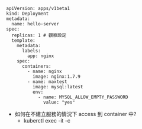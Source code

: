 ```
apiVersion: apps/v1beta1
kind: Deployment
metadata:
  name: hello-server
spec:
  replicas: 1 # 觀察設定
  template:
    metadata:
      labels:
        app: nginx
    spec:
      containers:
        - name: nginx
          image: nginx:1.7.9
        - name: maxtest
          image: mysql:latest
          env:
            - name: MYSQL_ALLOW_EMPTY_PASSWORD
              value: "yes"
```

- 如何在不建立服務的情況下 access 到 container 中?
	- kuberctl exec -it -c <ContainerName> <PodName> 